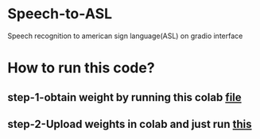 # Speech-to-ASL
Speech recognition to american sign language(ASL) on gradio interface 

# How to run this code?
## step-1-obtain weight by running this colab [file](Copy_of_Yet_another_copy_of_projNUS101.ipynb)

## step-2-Upload weights in colab and just run [this](Copying_of_FinalNUSproject1.ipynb)
